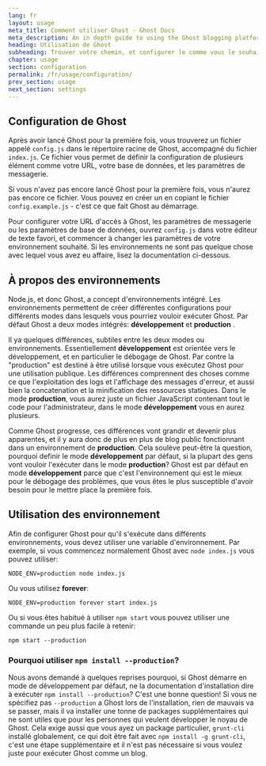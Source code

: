 ```yaml
---
lang: fr
layout: usage
meta_title: Comment utiliser Ghost - Ghost Docs
meta_description: An in depth guide to using the Ghost blogging platform. Got Ghost but not sure how to get going? Start here!
heading: Utilisation de Ghost
subheading: Trouver votre chemin, et configurer le comme vous le souhaitez
chapter: usage
section: configuration
permalink: /fr/usage/configuration/
prev_section: usage
next_section: settings
---
```



## Configuration de Ghost <a id="configuration"></a>

Après avoir lancé Ghost pour la première fois, vous trouverez un fichier appelé `config.js` dans le répertoire racine de Ghost, accompagné du fichier `index.js`. Ce fichier vous permet de définir la configuration de plusieurs élément comme votre URL, votre base de données, et les paramètres de messagerie.

Si vous n'avez pas encore lancé Ghost pour la première fois, vous n'aurez pas encore ce fichier. Vous pouvez en créer un en copiant le fichier `config.example.js` - c'est ce que fait Ghost au démarrage.

Pour configurer votre URL d'accès à Ghost, les paramètres de messagerie ou les paramètres de base de données, ouvrez `config.js` dans votre éditeur de texte favori, et commencer à changer les paramètres de votre environnement souhaité. Si les environnements ne sont pas quelque chose avec lequel vous avez eu affaire, lisez la documentation ci-dessous.

## À propos des environnements <a id="environments"></a>

Node.js, et donc Ghost, a concept d'environnements intégré. Les environnements permettent de créer différentes configurations pour différents modes dans lesquels vous pourriez vouloir exécuter Ghost. Par défaut Ghost a deux modes intégrés: **développement** et **production** .

Il ya quelques différences, subtiles entre les deux modes ou environnements. Essentiellement **développement**  est orientée vers le développement, et en particulier le débogage de Ghost. Par contre la "production" est destiné à être utilisé lorsque vous exécutez Ghost pour une utilisation publique. Les différences comprennent des choses comme ce que l'exploitation des logs et l'affichage des messages d'erreur, et aussi bien la concatenation et la minification des ressources  statiques. Dans le mode  **production**, vous aurez juste un fichier JavaScript contenant tout le code pour l'administrateur, dans le mode **développement** vous en aurez plusieurs.

Comme Ghost progresse, ces différences vont grandir et devenir plus apparentes, et il y aura donc de plus en plus de blog public fonctionnant dans un environnement de  **production**. Cela soulève peut-être la question, pourquoi definir le mode **développement** par défaut, si la plupart des gens vont vouloir l'exécuter dans le mode **production**? Ghost est par défaut en mode  **développement**  parce que c'est l'environnement qui est le mieux pour le débogage des problèmes, que vous êtes le plus susceptible d'avoir besoin pour le mettre place la première fois.

##  Utilisation des environnement <a id="using-env"></a>

Afin de configurer Ghost pour qu'il s'exécute dans différents environnements, vous devez utiliser une variable d'environnement. Par exemple, si vous commencez normalement Ghost avec `node index.js` vous pouvez utiliser:

`NODE_ENV=production node index.js`

Ou vous utilisez **forever**:

`NODE_ENV=production forever start index.js`

Ou si vous êtes habitué à utiliser `npm start` vous pouvez utiliser une commande un peu plus facile à retenir:

`npm start --production`

### Pourquoi utiliser `npm install --production`?

Nous avons demandé à quelques reprises pourquoi, si Ghost démarre en mode de développement par défaut, ne la documentation d'installation dire à exécuter `npm install --production`? C'est une bonne question! Si vous ne spécifiez pas `--production` a Ghost lors de l'installation, rien de mauvais va se passer, mais il va installer une tonne de packages supplémentaires qui ne sont utiles que pour les personnes qui veulent développer le noyau de Ghost. Cela exige aussi que vous ayez un package particulier, `grunt-cli` installé globalement, ce qui doit être fait avec `npm install -g grunt-cli`, c'est une étape supplémentaire et il n'est pas nécessaire si vous voulez juste pour exécuter Ghost comme un blog.

